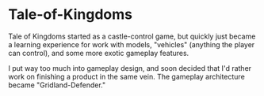 # Tale-of-Kingdoms

Tale of Kingdoms started as a castle-control game, but quickly just became a learning experience for work with models, "vehicles" (anything the player can control), and some more exotic gameplay features.

I put way too much into gameplay design, and soon decided that I'd rather work on finishing a product in the same vein. The gameplay architecture became "Gridland-Defender." 

